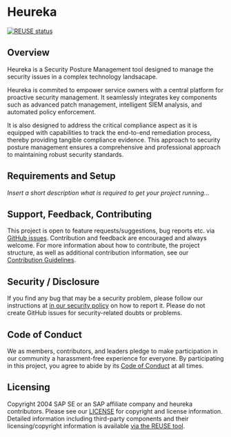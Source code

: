 # Heureka

[![REUSE status](https://api.reuse.software/badge/github.com/cloudoperators/heureka)](https://api.reuse.software/info/github.com/cloudoperators/heureka)

## Overview

Heureka is a Security Posture Management tool designed to manage the security issues in a complex technology landsacape.

Heureka is commited to empower service owners with a central platform for proactive security management. It seamlessly integrates key components such as advanced patch management, intelligent SIEM analysis, and automated policy enforcement.

It is also designed to address the critical compliance aspect as it is equipped with capabilities to track the end-to-end remediation process, thereby providing tangible compliance evidence. This approach to security posture management ensures 
a comprehensive and professional approach to maintaining robust security standards.

## Requirements and Setup

*Insert a short description what is required to get your project running...*

## Support, Feedback, Contributing

This project is open to feature requests/suggestions, bug reports etc. via [GitHub issues](https://github.com/SAP/<your-project>/issues). Contribution and feedback are encouraged and always welcome. For more information about how to contribute, the project structure, as well as additional contribution information, see our [Contribution Guidelines](CONTRIBUTING.md).

## Security / Disclosure
If you find any bug that may be a security problem, please follow our instructions at [in our security policy](https://github.com/SAP/<your-project>/security/policy) on how to report it. Please do not create GitHub issues for security-related doubts or problems.

## Code of Conduct

We as members, contributors, and leaders pledge to make participation in our community a harassment-free experience for everyone. By participating in this project, you agree to abide by its [Code of Conduct](https://github.com/SAP/.github/blob/main/CODE_OF_CONDUCT.md) at all times.

## Licensing

Copyright 2004 SAP SE or an SAP affiliate company and heureka contributors. Please see our [LICENSE](LICENSE) for copyright and license information. Detailed information including third-party components and their licensing/copyright information is available [via the REUSE tool](https://api.reuse.software/info/github.com/SAP/<your-project>).
